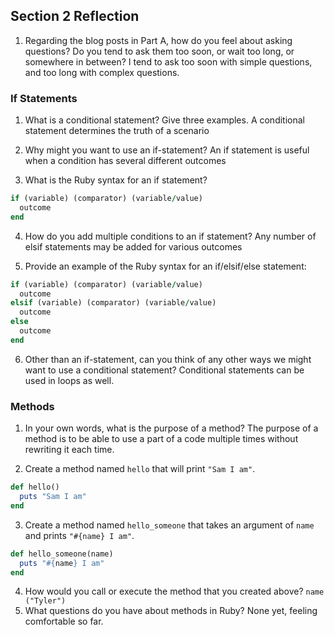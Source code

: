 ## Section 2 Reflection

1. Regarding the blog posts in Part A, how do you feel about asking questions? Do you tend to ask them too soon, or wait too long, or somewhere in between?
    I tend to ask too soon with simple questions, and too long with complex questions.

### If Statements

1. What is a conditional statement? Give three examples.
    A conditional statement determines the truth of a scenario

2. Why might you want to use an if-statement?
    An if statement is useful when a condition has several different outcomes

3. What is the Ruby syntax for an if statement?
```ruby
if (variable) (comparator) (variable/value)
  outcome
end
```
4. How do you add multiple conditions to an if statement?
Any number of elsif statements may be added for various outcomes

5. Provide an example of the Ruby syntax for an if/elsif/else statement:
```ruby
if (variable) (comparator) (variable/value)
  outcome
elsif (variable) (comparator) (variable/value)
  outcome
else
  outcome
end
```
6. Other than an if-statement, can you think of any other ways we might want to use a conditional statement?
Conditional statements can be used in loops as well.

### Methods

1. In your own words, what is the purpose of a method?
The purpose of a method is to be able to use a part of a code multiple times without rewriting it each time.

2. Create a method named `hello` that will print `"Sam I am"`.
```ruby
def hello()
  puts "Sam I am"
end
```
3. Create a method named `hello_someone` that takes an argument of `name` and prints `"#{name} I am"`.
```ruby
def hello_someone(name)
  puts "#{name} I am"
end
```
4. How would you call or execute the method that you created above?
`name ("Tyler")`
5. What questions do you have about methods in Ruby?
None yet, feeling comfortable so far.
